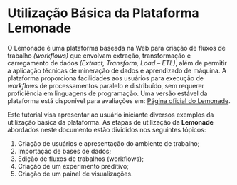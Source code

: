 # Utilização Básica da Plataforma Lemonade

O Lemonade é uma plataforma baseada na Web para criação de fluxos de trabalho *(workflows)* que envolvam extração, transformação e carregamento de dados *(Extract, Transform, Load – ETL)*, além de permitir a aplicação técnicas de mineração de dados e aprendizado de máquina.  A plataforma proporciona facilidades aos usuários para execução de *workflows* de processamentos paralelo e distribuído, sem requerer proficiência em linguagens de programação.  Uma versão estável da plataforma está disponível para avaliações em:  [Página oficial do Lemonade][1].  

Este tutorial visa apresentar ao usuário iniciante diversos exemplos da utilização básica da plataforma. As etapas de utilização da **Lemonade** abordados neste documento estão divididos nos seguintes tópicos:
1. Criação de usuários e apresentação do ambiente de trabalho;
2. Importação de bases de dados;
3. Edição de fluxos de trabalhos (workflows);
4. Criação de um experimento preditivo;
5. Criação de um painel de visualizações.

[1]: https://www.lemonade.org.br/
